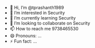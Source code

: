 - 👋 Hi, I’m @tprashanth1989
- 👀 I’m interested in Security
- 🌱 I’m currently learning Security
- 💞️ I’m looking to collaborate on Security
- 📫 How to reach me 9738465530
- 😄 Pronouns: ...
- ⚡ Fun fact: ...

<!---
tprashanth1989/tprashanth1989 is a ✨ special ✨ repository because its `README.md` (this file) appears on your GitHub profile.
You can click the Preview link to take a look at your changes.
--->

